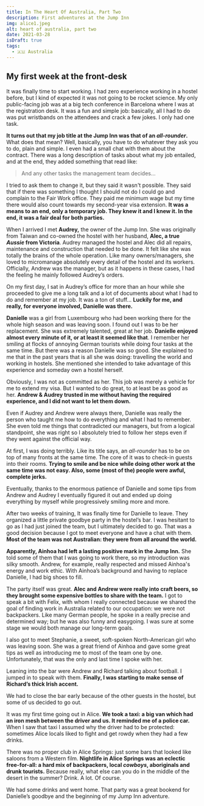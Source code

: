 ```yaml
---
title: In The Heart Of Australia, Part Two
description: First adventures at the Jump Inn
img: alice1.jpeg
alt: heart of australia, part two
date: 2021-03-28
isDraft: true
tags: 
  - 🇦🇺 Australia
---
```


## My first week at the front-desk

It was finally time to start working. I had zero experience working in a hostel before, but I kind of expected it was not going to be rocket science. My only public-facing job was at a big tech conference in Barcelona where I was at the registration desk. It was a fun and simple job: basically, all I had to do was put wristbands on the attendees and crack a few jokes. I only had one task.

**It turns out that my job title at the Jump Inn was that of an _all-rounder_.** What does that mean? Well, basically, you have to do whatever they ask you to do, plain and simple. I even had a small chat with them about the contract. There was a long description of tasks about what my job entailed, and at the end, they added something that read like:

> And any other tasks the management team decides...

I tried to ask them to change it, but they said it wasn't possible. They said that if there was something I thought I should not do I could go and complain to the Fair Work office. They paid me minimum wage but my time there would also count towards my second-year visa extension. **It was a means to an end, only a temporary job. They knew it and I knew it. In the end, it was a fair deal for both parties.**

When I arrived I met **Audrey,** the owner of the Jump Inn. She was originally from Taiwan and co-owned the hostel with her husband, **Alec, a true *Aussie* from Victoria**. Audrey managed the hostel and Alec did all repairs, maintenance and construction that needed to be done. It felt like she was totally the brains of the whole operation. Like many owners/managers, she loved to micromanage absolutely every detail of the hostel and its workers. Officially, Andrew was the manager, but as it happens in these cases, I had the feeling he mainly followed Audrey’s orders. 

On my first day, I sat in Audrey’s office for more than an hour while she proceeded to give me a long talk and a lot of documents about what I had to do and remember at my job. It was a ton of stuff… **Luckily for me, and really, for everyone involved, Danielle was there.**

**Danielle** was a girl from Luxembourg who had been working there for the whole high season and was leaving soon. I found out I was to be her replacement. She was extremely talented, great at her job. **Danielle enjoyed almost every minute of it, or at least it seemed like that**. I remember her smiling at flocks of annoying German tourists while doing four tasks at the same time. But there was a reason Danielle was so good. She explained to me that in the past years that is all she was doing: travelling the world and working in hostels. She mentioned she intended to take advantage of this experience and someday own a hostel herself. 

Obviously, I was not as committed as her. This job was merely a vehicle for me to extend my visa. But I wanted to do great, to at least be as good as her. **Andrew & Audrey trusted in me without having the required experience, and I did not want to let them down.**

Even if Audrey and Andrew were always there, Danielle was really the person who taught me how to do everything and what I had to remember. She even told me things that contradicted our managers, but from a logical standpoint, she was right so I absolutely tried to follow her steps even if they went against the official way.

At first, I was doing terribly. Like its title says, an _all-rounder_ has to be on top of many fronts at the same time. The core of it was to check-in guests into their rooms. **Trying to smile and be nice while doing other work at the same time was not easy. Also, some (most of the) people were awful, complete jerks.**

Eventually, thanks to the enormous patience of Danielle and some tips from Andrew and Audrey I eventually figured it out and ended up doing everything by myself while progressively smiling more and more.

After two weeks of training, It was finally time for Danielle to leave. They organized a little private goodbye party in the hostel’s bar. I was hesitant to go as I had just joined the team, but I ultimately decided to go. That was a good decision because I got to meet everyone and have a chat with them. **Most of the team was not Australian: they were from all around the world.**

**Apparently, Ainhoa had left a lasting positive mark in the Jump Inn.** She told some of them that I was going to work there, so my introduction was silky smooth. Andrew, for example, really respected and missed Ainhoa's energy and work ethic. With Ainhoa’s background and having to replace Danielle, I had big shoes to fill. 

The party itself was great. **Alec and Andrew were really into craft beers, so they brought some expensive bottles to share with the team.** I got to speak a bit with Felix, with whom I really connected because we shared the goal of finding work in Australia related to our occupation: we were not backpackers. Like many German people, he spoke in a really precise and determined way; but he was also funny and easygoing. I was sure at some stage we would both manage our long-term goals.

I also got to meet Stephanie, a sweet, soft-spoken North-American girl who was leaving soon. She was a great friend of Ainhoa and gave some great tips as well as introducing me to most of the team one by one. Unfortunately, that was the only and last time I spoke with her.

Leaning into the bar were Andrew and Richard talking about football. I jumped in to speak with them. **Finally, I was starting to make sense of Richard’s thick Irish accent.**

We had to close the bar early because of the other guests in the hostel, but some of us decided to go out. 

It was my first time going out in Alice. **We took a taxi: a big van which had an iron mesh between the driver and us. It reminded me of a police car.** When I saw that taxi I assumed why the driver had to be protected: sometimes Alice locals liked to fight and get rowdy when they had a few drinks.

There was no proper club in Alice Springs: just some bars that looked like saloons from a Western film. **Nightlife in Alice Springs was an eclectic free-for-all: a hard mix of backpackers, local _cowboys_, aboriginals and drunk tourists.** Because really, what else can you do in the middle of the desert in the summer? Drink. A lot. Of course.

We had some drinks and went home. That party was a great bookend for Danielle’s goodbye and the beginning of my Jump Inn adventure.













